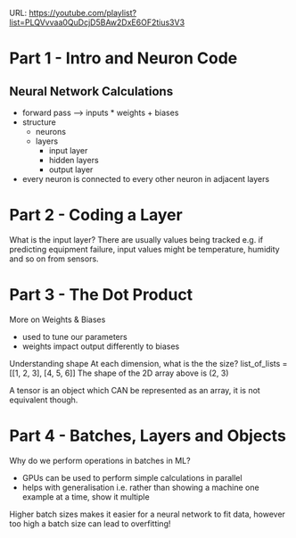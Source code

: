 URL: https://youtube.com/playlist?list=PLQVvvaa0QuDcjD5BAw2DxE6OF2tius3V3

# Part 1 - Intro and Neuron Code
## Neural Network Calculations
- forward pass --> inputs * weights + biases
- structure
  - neurons
  - layers
    - input layer
    - hidden layers
    - output layer
- every neuron is connected to every other neuron in adjacent layers

# Part 2 - Coding a Layer
What is the input layer? There are usually values being tracked e.g. if predicting equipment failure, input values might be temperature, humidity and so on from sensors.

# Part 3 - The Dot Product
More on Weights & Biases
- used to tune our parameters
- weights impact output differently to biases

Understanding shape
At each dimension, what is the the size?
list_of_lists = [[1, 2, 3], [4, 5, 6]]
The shape of the 2D array above is (2, 3)

A tensor is an object which CAN be represented as an array, it is not equivalent though.

# Part 4 - Batches, Layers and Objects
Why do we perform operations in batches in ML?
- GPUs can be used to perform simple calculations in parallel
- helps with generalisation i.e. rather than showing a machine one example at a time, show it multiple

Higher batch sizes makes it easier for a neural network to fit data, however too high a batch size can lead to overfitting!